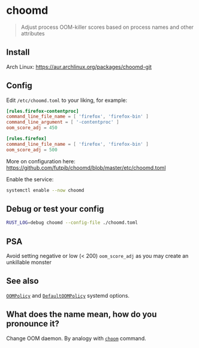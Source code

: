 # choomd

> Adjust process OOM-killer scores based on process names and other attributes

## Install

Arch Linux: https://aur.archlinux.org/packages/choomd-git

## Config

Edit `/etc/choomd.toml` to your liking, for example:

```toml
[rules.firefox-contentproc]
command_line_file_name = [ 'firefox', 'firefox-bin' ]
command_line_argument = [ '-contentproc' ]
oom_score_adj = 450

[rules.firefox]
command_line_file_name = [ 'firefox', 'firefox-bin' ]
oom_score_adj = 500
```

More on configuration here: https://github.com/futpib/choomd/blob/master/etc/choomd.toml

Enable the service:

```bash
systemctl enable --now choomd
```

## Debug or test your config

```bash
RUST_LOG=debug choomd --config-file ./choomd.toml
```

## PSA

Avoid setting negative or low (< 200) `oom_score_adj` as you may create an unkillable monster

## See also

[`OOMPolicy`](https://www.freedesktop.org/software/systemd/man/latest/systemd.service.html#OOMPolicy=) and [`DefaultOOMPolicy`](https://www.freedesktop.org/software/systemd/man/latest/systemd-system.conf.html#DefaultOOMPolicy=) systemd options.

## What does the name mean, how do you pronounce it?

Change OOM daemon. By analogy with [`choom`](https://man7.org/linux/man-pages/man1/choom.1.html) command.
